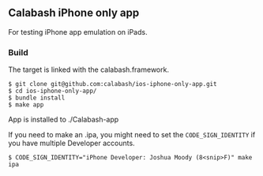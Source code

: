 ## Calabash iPhone only app

For testing iPhone app emulation on iPads.


### Build

The target is linked with the calabash.framework.

```
$ git clone git@github.com:calabash/ios-iphone-only-app.git
$ cd ios-iphone-only-app/
$ bundle install
$ make app
```

App is installed to ./Calabash-app

If you need to make an .ipa, you might need to set the
`CODE_SIGN_IDENTITY` if you have multiple Developer accounts.

```
$ CODE_SIGN_IDENTITY="iPhone Developer: Joshua Moody (8<snip>F)" make ipa
```

